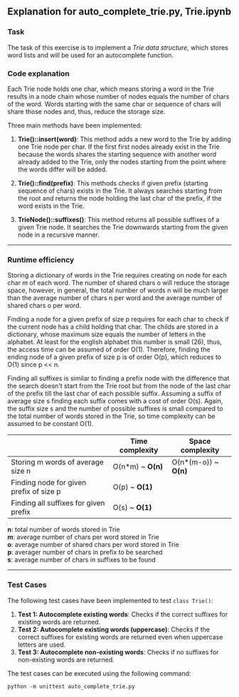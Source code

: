 ## Explanation for auto_complete_trie.py, Trie.ipynb

### Task
The task of this exercise is to implement a *Trie data structure*, which stores word lists and will be used for an autocomplete function.

### Code explanation

Each Trie node holds one char, which means storing a word in the Trie results in a node chain whose number of nodes equals the number of chars of the word. Words starting with the same char or sequence of chars will share those nodes and, thus, reduce the storage size.

Three main methods have been implemented:

1. **Trie()::insert(word)**: This method adds a new word to the Trie by adding one Trie node per char. If the first first nodes already exist in the Trie because the words shares the starting sequence with another word already added to the Trie, only the nodes starting from the point where the words differ will be added.

2. **Trie()::find(prefix)**: This methods checks if given prefix (starting sequence of chars) exists in the Trie. It always searches starting from the root and returns the node holding the last char of the prefix, if the word exists in the Trie.

3. **TrieNode()::suffixes()**: This method returns all possible suffixes of a given Trie node. It searches the Trie downwards starting from the given node in a recursive manner.

---

### Runtime efficiency

Storing a dictionary of words in the Trie requires creating on node for each char m of each word. The number of shared chars o will reduce the storage space, however, in general, the total number of words n will be much larger than the average number of chars n per word and the average number of shared chars o per word.

Finding a node for a given prefix of size p requires for each char to check if the current node has a child holding that char. The childs are stored in a dictionary, whose maximum size equals the number of letters in the alphabet. At least for the english alphabet this number is small (26), thus, the access time can be assumed of order O(1). Therefore, finding the ending node of a given prefix of size p is of order O(p), which reduces to O(1) since p << n.

Finding all suffixes is similar to finding a prefix node with the difference that the search doesn't start from the Trie root but from the node of the last char of the prefix till the last char of each possible suffix. Assuming a suffix of average size s finding each suffix comes with a cost of order O(s). Again, the suffix size s and the number of possible suffixes is small compared to the total number of words stored in the Trie, so time complexity can be assumed to be constant O(1).


|  | Time complexity | Space complexity |
| ------------------- | --------------- | ---------------- |
| Storing m words of average size n | O(n*m) ~ **O(n)** | O(n*(m-o)) ~ **O(n)** |
| Finding node for given prefix of size p | O(p) ~ **O(1)** | |
| Finding all suffixes for given prefix | O(s) ~ **O(1)** | |

**n**: total number of words stored in Trie\
**m**: average number of chars per word stored in Trie\
**o**: average number of shared chars per word stored in Trie\
**p**: averager number of chars in prefix to be searched\
**s**: average number of chars in suffixes to be found


---

### Test Cases

The following test cases have been implemented to test `class Trie()`:

1. **Test 1: Autocomplete existing words**: Checks if the correct suffixes for existing words are returned.
2. **Test 2: Autocomplete existing words (uppercase)**: Checks if the correct suffixes for existing words are returned even when uppercase letters are used.
3. **Test 3: Autocomplete non-existing words**: Checks if no suffixes for non-existing words are returned.

The test cases can be executed using the following command:

```
python -m unittest auto_complete_trie.py
```